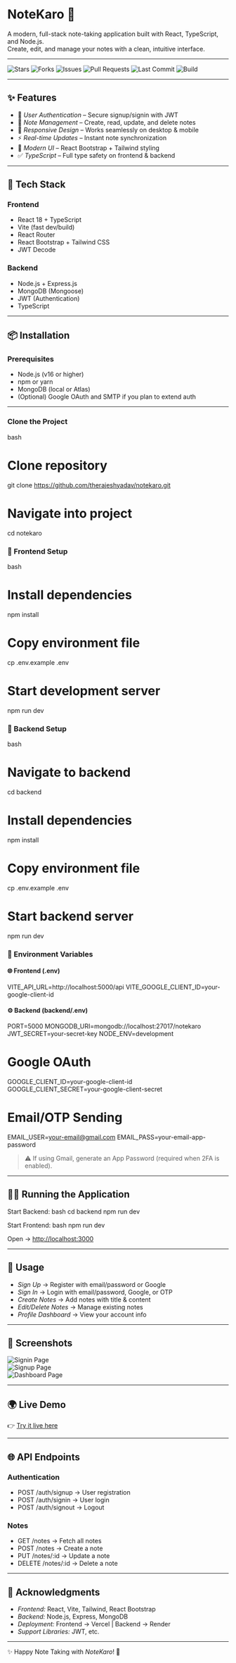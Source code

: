 # NoteKaro 📝

A modern, full-stack note-taking application built with React, TypeScript, and Node.js.  
Create, edit, and manage your notes with a clean, intuitive interface.

---

![Stars](https://img.shields.io/github/stars/therajeshyadav/Notes-Karo?style=social)
![Forks](https://img.shields.io/github/forks/therajeshyadav/Notes-Karo?style=social)
![Issues](https://img.shields.io/github/issues/therajeshyadav/Notes-Karo)
![Pull Requests](https://img.shields.io/github/issues-pr/therajeshyadav/Notes-Karo)
![Last Commit](https://img.shields.io/github/last-commit/therajeshyadav/Notes-Karo)
![Build](https://img.shields.io/github/actions/workflow/status/therajeshyadav/Notes-Karo/nodejs.yml?branch=main)

---

## ✨ Features

- 🔐 *User Authentication* – Secure signup/signin with JWT  
- 📝 *Note Management* – Create, read, update, and delete notes  
- 📱 *Responsive Design* – Works seamlessly on desktop & mobile  
- ⚡ *Real-time Updates* – Instant note synchronization  
- 🎨 *Modern UI* – React Bootstrap + Tailwind styling  
- ✅ *TypeScript* – Full type safety on frontend & backend  

---

## 🚀 Tech Stack

### Frontend
- React 18 + TypeScript  
- Vite (fast dev/build)  
- React Router  
- React Bootstrap + Tailwind CSS  
- JWT Decode  

### Backend
- Node.js + Express.js  
- MongoDB (Mongoose)  
- JWT (Authentication)  
- TypeScript  

---

## 📦 Installation

### Prerequisites
- Node.js (v16 or higher)  
- npm or yarn  
- MongoDB (local or Atlas)  
- (Optional) Google OAuth and SMTP if you plan to extend auth  

---

### Clone the Project
bash
# Clone repository
git clone https://github.com/therajeshyadav/notekaro.git

# Navigate into project
cd notekaro


### 🔹 Frontend Setup
bash
# Install dependencies
npm install

# Copy environment file
cp .env.example .env

# Start development server
npm run dev


### 🔹 Backend Setup
bash
# Navigate to backend
cd backend

# Install dependencies
npm install

# Copy environment file
cp .env.example .env

# Start backend server
npm run dev


### 🔧 Environment Variables

#### 🌐 Frontend (.env)

VITE_API_URL=http://localhost:5000/api
VITE_GOOGLE_CLIENT_ID=your-google-client-id


#### ⚙ Backend (backend/.env)

PORT=5000
MONGODB_URI=mongodb://localhost:27017/notekaro
JWT_SECRET=your-secret-key
NODE_ENV=development

# Google OAuth
GOOGLE_CLIENT_ID=your-google-client-id
GOOGLE_CLIENT_SECRET=your-google-client-secret

# Email/OTP Sending
EMAIL_USER=your-email@gmail.com
EMAIL_PASS=your-email-app-password


> ⚠ If using Gmail, generate an App Password (required when 2FA is enabled).  

---

## 🏃‍♂ Running the Application

Start Backend:
bash
cd backend
npm run dev


Start Frontend:
bash
npm run dev


Open → [http://localhost:3000](http://localhost:3000)

---

## 📱 Usage
- *Sign Up* → Register with email/password or Google  
- *Sign In* → Login with email/password, Google, or OTP  
- *Create Notes* → Add notes with title & content  
- *Edit/Delete Notes* → Manage existing notes  
- *Profile Dashboard* → View your account info  

---

## 📸 Screenshots

![Signin Page](https://github.com/therajeshyadav/Notes-Karo/raw/main/Signinpage.jpg)  
![Signup Page](https://github.com/therajeshyadav/Notes-Karo/raw/main/Signup%20Page.jpg)  
![Dashboard Page](https://github.com/therajeshyadav/Notes-Karo/raw/main/DashBoard%20page.jpg)  

---

## 🌍 Live Demo
👉 [Try it live here](https://notes-karo.vercel.app/)

---

## 🌐 API Endpoints

### Authentication
- POST /auth/signup → User registration  
- POST /auth/signin → User login  
- POST /auth/signout → Logout  

### Notes
- GET /notes → Fetch all notes  
- POST /notes → Create a note  
- PUT /notes/:id → Update a note  
- DELETE /notes/:id → Delete a note  

---

## 🙏 Acknowledgments
- *Frontend:* React, Vite, Tailwind, React Bootstrap  
- *Backend:* Node.js, Express, MongoDB  
- *Deployment:* Frontend → Vercel | Backend → Render  
- *Support Libraries:* JWT, etc.  

---

✨ Happy Note Taking with *NoteKaro*! 📝

